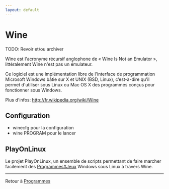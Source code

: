 ```yaml
---
layout: default
---
```


# Wine

TODO: Revoir et/ou archiver

Wine est l'acronyme récursif anglophone de « Wine Is Not an Emulator »,
littéralement Wine n'est pas un émulateur.

Ce logiciel est une implémentation libre de l'interface de programmation
Microsoft Windows bâtie sur X et UNIX (BSD, Linux), c’est-à-dire qu'il
permet d'utiliser sous Linux ou Mac OS X des programmes conçus pour
fonctionner sous Windows.

Plus d'infos: <http://fr.wikipedia.org/wiki/Wine>

## Configuration

- winecfg pour la configuration
- wine PROGRAM pour le lancer

## PlayOnLinux

Le projet PlayOnLinux, un ensemble de scripts permettant de faire
marcher facilement des [Programmes#Jeux](Programmes#Jeux)
Windows sous Linux à travers Wine.

------------------------------------------------------------------------

Retour à [Programmes](Programmes)
